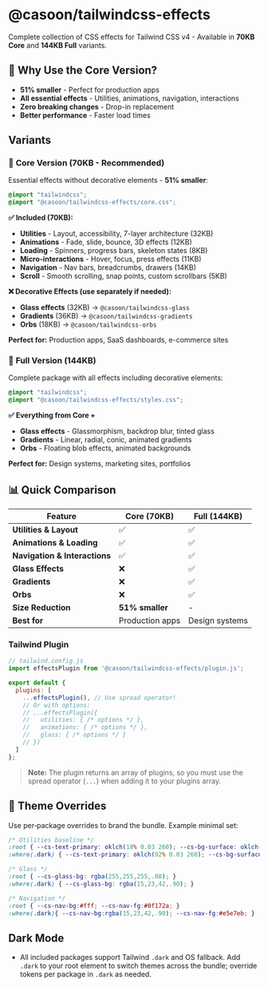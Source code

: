 # @casoon/tailwindcss-effects

Complete collection of CSS effects for Tailwind CSS v4 - Available in **70KB Core** and **144KB Full** variants.

## 🎯 **Why Use the Core Version?**

- **51% smaller** - Perfect for production apps
- **All essential effects** - Utilities, animations, navigation, interactions
- **Zero breaking changes** - Drop-in replacement
- **Better performance** - Faster load times

## Variants

### 🎯 **Core Version** (70KB - Recommended)
Essential effects without decorative elements - **51% smaller**:

```css
@import "tailwindcss";
@import "@casoon/tailwindcss-effects/core.css";
```

**✅ Included (70KB):**
- **Utilities** - Layout, accessibility, 7-layer architecture (32KB)
- **Animations** - Fade, slide, bounce, 3D effects (12KB) 
- **Loading** - Spinners, progress bars, skeleton states (8KB)
- **Micro-interactions** - Hover, focus, press effects (11KB)
- **Navigation** - Nav bars, breadcrumbs, drawers (14KB)
- **Scroll** - Smooth scrolling, snap points, custom scrollbars (5KB)

**❌ Decorative Effects (use separately if needed):**
- **Glass effects** (32KB) → `@casoon/tailwindcss-glass`
- **Gradients** (36KB) → `@casoon/tailwindcss-gradients`
- **Orbs** (18KB) → `@casoon/tailwindcss-orbs`

**Perfect for:** Production apps, SaaS dashboards, e-commerce sites

### 🎨 **Full Version** (144KB)
Complete package with all effects including decorative elements:

```css
@import "tailwindcss";
@import "@casoon/tailwindcss-effects/styles.css";
```

**✅ Everything from Core +**
- **Glass effects** - Glassmorphism, backdrop blur, tinted glass
- **Gradients** - Linear, radial, conic, animated gradients
- **Orbs** - Floating blob effects, animated backgrounds

**Perfect for:** Design systems, marketing sites, portfolios

## 📊 **Quick Comparison**

| Feature | Core (70KB) | Full (144KB) |
|---------|-------------|-------------|
| **Utilities & Layout** | ✅ | ✅ |
| **Animations & Loading** | ✅ | ✅ |
| **Navigation & Interactions** | ✅ | ✅ |
| **Glass Effects** | ❌ | ✅ |
| **Gradients** | ❌ | ✅ |
| **Orbs** | ❌ | ✅ |
| **Size Reduction** | **51% smaller** | - |
| **Best for** | Production apps | Design systems |

### Tailwind Plugin
```js
// tailwind.config.js
import effectsPlugin from '@casoon/tailwindcss-effects/plugin.js';

export default {
  plugins: [
    ...effectsPlugin(), // Use spread operator!
    // Or with options:
    // ...effectsPlugin({
    //   utilities: { /* options */ },
    //   animations: { /* options */ },
    //   glass: { /* options */ }
    // })
  ]
};
```

> **Note:** The plugin returns an array of plugins, so you must use the spread operator (`...`) when adding it to your plugins array.

## 🎨 Theme Overrides

Use per‑package overrides to brand the bundle. Example minimal set:

```css
/* Utilities baseline */
:root { --cs-text-primary: oklch(18% 0.03 260); --cs-bg-surface: oklch(100% 0 0); }
:where(.dark) { --cs-text-primary: oklch(92% 0.03 260); --cs-bg-surface: oklch(22% 0.02 260); }

/* Glass */
:root { --cs-glass-bg: rgba(255,255,255,.08); }
:where(.dark) { --cs-glass-bg: rgba(15,23,42,.90); }

/* Navigation */
:root { --cs-nav-bg:#fff; --cs-nav-fg:#0f172a; }
:where(.dark){ --cs-nav-bg:rgba(15,23,42,.90); --cs-nav-fg:#e5e7eb; }
```

## Dark Mode

- All included packages support Tailwind `.dark` and OS fallback. Add `.dark` to your root element to switch themes across the bundle; override tokens per package in `.dark` as needed.
